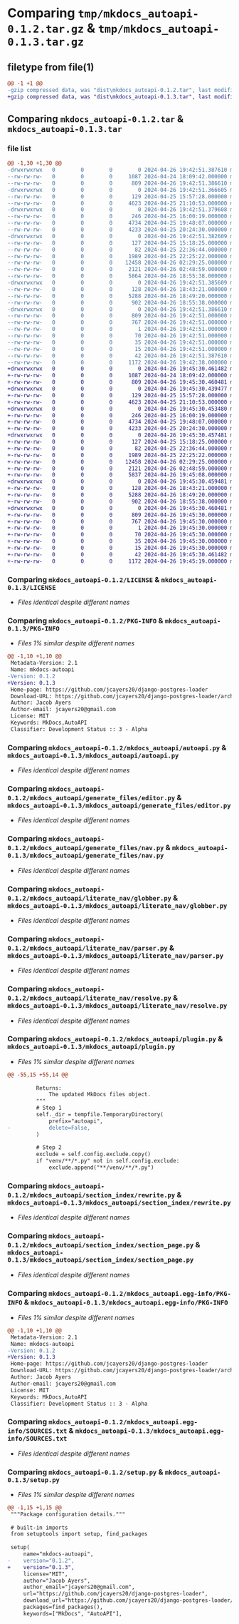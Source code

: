 # Comparing `tmp/mkdocs_autoapi-0.1.2.tar.gz` & `tmp/mkdocs_autoapi-0.1.3.tar.gz`

## filetype from file(1)

```diff
@@ -1 +1 @@
-gzip compressed data, was "dist\mkdocs_autoapi-0.1.2.tar", last modified: Fri Apr 26 19:42:51 2024, max compression
+gzip compressed data, was "dist\mkdocs_autoapi-0.1.3.tar", last modified: Fri Apr 26 19:45:30 2024, max compression
```

## Comparing `mkdocs_autoapi-0.1.2.tar` & `mkdocs_autoapi-0.1.3.tar`

### file list

```diff
@@ -1,30 +1,30 @@
-drwxrwxrwx   0        0        0        0 2024-04-26 19:42:51.387610 mkdocs_autoapi-0.1.2/
--rw-rw-rw-   0        0        0     1087 2024-04-24 18:09:42.000000 mkdocs_autoapi-0.1.2/LICENSE
--rw-rw-rw-   0        0        0      809 2024-04-26 19:42:51.386610 mkdocs_autoapi-0.1.2/PKG-INFO
-drwxrwxrwx   0        0        0        0 2024-04-26 19:42:51.366605 mkdocs_autoapi-0.1.2/mkdocs_autoapi/
--rw-rw-rw-   0        0        0      129 2024-04-25 15:57:28.000000 mkdocs_autoapi-0.1.2/mkdocs_autoapi/__init__.py
--rw-rw-rw-   0        0        0     4623 2024-04-25 21:10:53.000000 mkdocs_autoapi-0.1.2/mkdocs_autoapi/autoapi.py
-drwxrwxrwx   0        0        0        0 2024-04-26 19:42:51.379608 mkdocs_autoapi-0.1.2/mkdocs_autoapi/generate_files/
--rw-rw-rw-   0        0        0      246 2024-04-25 16:00:19.000000 mkdocs_autoapi-0.1.2/mkdocs_autoapi/generate_files/__init__.py
--rw-rw-rw-   0        0        0     4734 2024-04-25 19:48:07.000000 mkdocs_autoapi-0.1.2/mkdocs_autoapi/generate_files/editor.py
--rw-rw-rw-   0        0        0     4233 2024-04-25 20:24:30.000000 mkdocs_autoapi-0.1.2/mkdocs_autoapi/generate_files/nav.py
-drwxrwxrwx   0        0        0        0 2024-04-26 19:42:51.382609 mkdocs_autoapi-0.1.2/mkdocs_autoapi/literate_nav/
--rw-rw-rw-   0        0        0      127 2024-04-25 15:18:25.000000 mkdocs_autoapi-0.1.2/mkdocs_autoapi/literate_nav/__init__.py
--rw-rw-rw-   0        0        0       82 2024-04-25 22:36:44.000000 mkdocs_autoapi-0.1.2/mkdocs_autoapi/literate_nav/exceptions.py
--rw-rw-rw-   0        0        0     1989 2024-04-25 22:25:22.000000 mkdocs_autoapi-0.1.2/mkdocs_autoapi/literate_nav/globber.py
--rw-rw-rw-   0        0        0    12458 2024-04-26 02:29:25.000000 mkdocs_autoapi-0.1.2/mkdocs_autoapi/literate_nav/parser.py
--rw-rw-rw-   0        0        0     2121 2024-04-26 02:48:59.000000 mkdocs_autoapi-0.1.2/mkdocs_autoapi/literate_nav/resolve.py
--rw-rw-rw-   0        0        0     5864 2024-04-26 18:55:38.000000 mkdocs_autoapi-0.1.2/mkdocs_autoapi/plugin.py
-drwxrwxrwx   0        0        0        0 2024-04-26 19:42:51.385609 mkdocs_autoapi-0.1.2/mkdocs_autoapi/section_index/
--rw-rw-rw-   0        0        0      128 2024-04-26 18:43:21.000000 mkdocs_autoapi-0.1.2/mkdocs_autoapi/section_index/__init__.py
--rw-rw-rw-   0        0        0     5288 2024-04-26 18:49:20.000000 mkdocs_autoapi-0.1.2/mkdocs_autoapi/section_index/rewrite.py
--rw-rw-rw-   0        0        0      902 2024-04-26 18:55:38.000000 mkdocs_autoapi-0.1.2/mkdocs_autoapi/section_index/section_page.py
-drwxrwxrwx   0        0        0        0 2024-04-26 19:42:51.386610 mkdocs_autoapi-0.1.2/mkdocs_autoapi.egg-info/
--rw-rw-rw-   0        0        0      809 2024-04-26 19:42:51.000000 mkdocs_autoapi-0.1.2/mkdocs_autoapi.egg-info/PKG-INFO
--rw-rw-rw-   0        0        0      767 2024-04-26 19:42:51.000000 mkdocs_autoapi-0.1.2/mkdocs_autoapi.egg-info/SOURCES.txt
--rw-rw-rw-   0        0        0        1 2024-04-26 19:42:51.000000 mkdocs_autoapi-0.1.2/mkdocs_autoapi.egg-info/dependency_links.txt
--rw-rw-rw-   0        0        0       70 2024-04-26 19:42:51.000000 mkdocs_autoapi-0.1.2/mkdocs_autoapi.egg-info/entry_points.txt
--rw-rw-rw-   0        0        0       35 2024-04-26 19:42:51.000000 mkdocs_autoapi-0.1.2/mkdocs_autoapi.egg-info/requires.txt
--rw-rw-rw-   0        0        0       15 2024-04-26 19:42:51.000000 mkdocs_autoapi-0.1.2/mkdocs_autoapi.egg-info/top_level.txt
--rw-rw-rw-   0        0        0       42 2024-04-26 19:42:51.387610 mkdocs_autoapi-0.1.2/setup.cfg
--rw-rw-rw-   0        0        0     1172 2024-04-26 19:42:38.000000 mkdocs_autoapi-0.1.2/setup.py
+drwxrwxrwx   0        0        0        0 2024-04-26 19:45:30.461482 mkdocs_autoapi-0.1.3/
+-rw-rw-rw-   0        0        0     1087 2024-04-24 18:09:42.000000 mkdocs_autoapi-0.1.3/LICENSE
+-rw-rw-rw-   0        0        0      809 2024-04-26 19:45:30.460481 mkdocs_autoapi-0.1.3/PKG-INFO
+drwxrwxrwx   0        0        0        0 2024-04-26 19:45:30.439477 mkdocs_autoapi-0.1.3/mkdocs_autoapi/
+-rw-rw-rw-   0        0        0      129 2024-04-25 15:57:28.000000 mkdocs_autoapi-0.1.3/mkdocs_autoapi/__init__.py
+-rw-rw-rw-   0        0        0     4623 2024-04-25 21:10:53.000000 mkdocs_autoapi-0.1.3/mkdocs_autoapi/autoapi.py
+drwxrwxrwx   0        0        0        0 2024-04-26 19:45:30.453480 mkdocs_autoapi-0.1.3/mkdocs_autoapi/generate_files/
+-rw-rw-rw-   0        0        0      246 2024-04-25 16:00:19.000000 mkdocs_autoapi-0.1.3/mkdocs_autoapi/generate_files/__init__.py
+-rw-rw-rw-   0        0        0     4734 2024-04-25 19:48:07.000000 mkdocs_autoapi-0.1.3/mkdocs_autoapi/generate_files/editor.py
+-rw-rw-rw-   0        0        0     4233 2024-04-25 20:24:30.000000 mkdocs_autoapi-0.1.3/mkdocs_autoapi/generate_files/nav.py
+drwxrwxrwx   0        0        0        0 2024-04-26 19:45:30.457481 mkdocs_autoapi-0.1.3/mkdocs_autoapi/literate_nav/
+-rw-rw-rw-   0        0        0      127 2024-04-25 15:18:25.000000 mkdocs_autoapi-0.1.3/mkdocs_autoapi/literate_nav/__init__.py
+-rw-rw-rw-   0        0        0       82 2024-04-25 22:36:44.000000 mkdocs_autoapi-0.1.3/mkdocs_autoapi/literate_nav/exceptions.py
+-rw-rw-rw-   0        0        0     1989 2024-04-25 22:25:22.000000 mkdocs_autoapi-0.1.3/mkdocs_autoapi/literate_nav/globber.py
+-rw-rw-rw-   0        0        0    12458 2024-04-26 02:29:25.000000 mkdocs_autoapi-0.1.3/mkdocs_autoapi/literate_nav/parser.py
+-rw-rw-rw-   0        0        0     2121 2024-04-26 02:48:59.000000 mkdocs_autoapi-0.1.3/mkdocs_autoapi/literate_nav/resolve.py
+-rw-rw-rw-   0        0        0     5837 2024-04-26 19:45:08.000000 mkdocs_autoapi-0.1.3/mkdocs_autoapi/plugin.py
+drwxrwxrwx   0        0        0        0 2024-04-26 19:45:30.459481 mkdocs_autoapi-0.1.3/mkdocs_autoapi/section_index/
+-rw-rw-rw-   0        0        0      128 2024-04-26 18:43:21.000000 mkdocs_autoapi-0.1.3/mkdocs_autoapi/section_index/__init__.py
+-rw-rw-rw-   0        0        0     5288 2024-04-26 18:49:20.000000 mkdocs_autoapi-0.1.3/mkdocs_autoapi/section_index/rewrite.py
+-rw-rw-rw-   0        0        0      902 2024-04-26 18:55:38.000000 mkdocs_autoapi-0.1.3/mkdocs_autoapi/section_index/section_page.py
+drwxrwxrwx   0        0        0        0 2024-04-26 19:45:30.460481 mkdocs_autoapi-0.1.3/mkdocs_autoapi.egg-info/
+-rw-rw-rw-   0        0        0      809 2024-04-26 19:45:30.000000 mkdocs_autoapi-0.1.3/mkdocs_autoapi.egg-info/PKG-INFO
+-rw-rw-rw-   0        0        0      767 2024-04-26 19:45:30.000000 mkdocs_autoapi-0.1.3/mkdocs_autoapi.egg-info/SOURCES.txt
+-rw-rw-rw-   0        0        0        1 2024-04-26 19:45:30.000000 mkdocs_autoapi-0.1.3/mkdocs_autoapi.egg-info/dependency_links.txt
+-rw-rw-rw-   0        0        0       70 2024-04-26 19:45:30.000000 mkdocs_autoapi-0.1.3/mkdocs_autoapi.egg-info/entry_points.txt
+-rw-rw-rw-   0        0        0       35 2024-04-26 19:45:30.000000 mkdocs_autoapi-0.1.3/mkdocs_autoapi.egg-info/requires.txt
+-rw-rw-rw-   0        0        0       15 2024-04-26 19:45:30.000000 mkdocs_autoapi-0.1.3/mkdocs_autoapi.egg-info/top_level.txt
+-rw-rw-rw-   0        0        0       42 2024-04-26 19:45:30.461482 mkdocs_autoapi-0.1.3/setup.cfg
+-rw-rw-rw-   0        0        0     1172 2024-04-26 19:45:19.000000 mkdocs_autoapi-0.1.3/setup.py
```

### Comparing `mkdocs_autoapi-0.1.2/LICENSE` & `mkdocs_autoapi-0.1.3/LICENSE`

 * *Files identical despite different names*

### Comparing `mkdocs_autoapi-0.1.2/PKG-INFO` & `mkdocs_autoapi-0.1.3/PKG-INFO`

 * *Files 1% similar despite different names*

```diff
@@ -1,10 +1,10 @@
 Metadata-Version: 2.1
 Name: mkdocs-autoapi
-Version: 0.1.2
+Version: 0.1.3
 Home-page: https://github.com/jcayers20/django-postgres-loader
 Download-URL: https://github.com/jcayers20/django-postgres-loader/archive/refs/tags/0.1.2.tar.gz
 Author: Jacob Ayers
 Author-email: jcayers20@gmail.com
 License: MIT
 Keywords: MkDocs,AutoAPI
 Classifier: Development Status :: 3 - Alpha
```

### Comparing `mkdocs_autoapi-0.1.2/mkdocs_autoapi/autoapi.py` & `mkdocs_autoapi-0.1.3/mkdocs_autoapi/autoapi.py`

 * *Files identical despite different names*

### Comparing `mkdocs_autoapi-0.1.2/mkdocs_autoapi/generate_files/editor.py` & `mkdocs_autoapi-0.1.3/mkdocs_autoapi/generate_files/editor.py`

 * *Files identical despite different names*

### Comparing `mkdocs_autoapi-0.1.2/mkdocs_autoapi/generate_files/nav.py` & `mkdocs_autoapi-0.1.3/mkdocs_autoapi/generate_files/nav.py`

 * *Files identical despite different names*

### Comparing `mkdocs_autoapi-0.1.2/mkdocs_autoapi/literate_nav/globber.py` & `mkdocs_autoapi-0.1.3/mkdocs_autoapi/literate_nav/globber.py`

 * *Files identical despite different names*

### Comparing `mkdocs_autoapi-0.1.2/mkdocs_autoapi/literate_nav/parser.py` & `mkdocs_autoapi-0.1.3/mkdocs_autoapi/literate_nav/parser.py`

 * *Files identical despite different names*

### Comparing `mkdocs_autoapi-0.1.2/mkdocs_autoapi/literate_nav/resolve.py` & `mkdocs_autoapi-0.1.3/mkdocs_autoapi/literate_nav/resolve.py`

 * *Files identical despite different names*

### Comparing `mkdocs_autoapi-0.1.2/mkdocs_autoapi/plugin.py` & `mkdocs_autoapi-0.1.3/mkdocs_autoapi/plugin.py`

 * *Files 1% similar despite different names*

```diff
@@ -55,15 +55,14 @@
 
         Returns:
             The updated MkDocs files object.
         """
         # Step 1
         self._dir = tempfile.TemporaryDirectory(
             prefix="autoapi",
-            delete=False,
         )
 
         # Step 2
         exclude = self.config.exclude.copy()
         if "venv/**/*.py" not in self.config.exclude:
             exclude.append("**/venv/**/*.py")
```

### Comparing `mkdocs_autoapi-0.1.2/mkdocs_autoapi/section_index/rewrite.py` & `mkdocs_autoapi-0.1.3/mkdocs_autoapi/section_index/rewrite.py`

 * *Files identical despite different names*

### Comparing `mkdocs_autoapi-0.1.2/mkdocs_autoapi/section_index/section_page.py` & `mkdocs_autoapi-0.1.3/mkdocs_autoapi/section_index/section_page.py`

 * *Files identical despite different names*

### Comparing `mkdocs_autoapi-0.1.2/mkdocs_autoapi.egg-info/PKG-INFO` & `mkdocs_autoapi-0.1.3/mkdocs_autoapi.egg-info/PKG-INFO`

 * *Files 1% similar despite different names*

```diff
@@ -1,10 +1,10 @@
 Metadata-Version: 2.1
 Name: mkdocs-autoapi
-Version: 0.1.2
+Version: 0.1.3
 Home-page: https://github.com/jcayers20/django-postgres-loader
 Download-URL: https://github.com/jcayers20/django-postgres-loader/archive/refs/tags/0.1.2.tar.gz
 Author: Jacob Ayers
 Author-email: jcayers20@gmail.com
 License: MIT
 Keywords: MkDocs,AutoAPI
 Classifier: Development Status :: 3 - Alpha
```

### Comparing `mkdocs_autoapi-0.1.2/mkdocs_autoapi.egg-info/SOURCES.txt` & `mkdocs_autoapi-0.1.3/mkdocs_autoapi.egg-info/SOURCES.txt`

 * *Files identical despite different names*

### Comparing `mkdocs_autoapi-0.1.2/setup.py` & `mkdocs_autoapi-0.1.3/setup.py`

 * *Files 1% similar despite different names*

```diff
@@ -1,15 +1,15 @@
 """Package configuration details."""
 
 # built-in imports
 from setuptools import setup, find_packages
 
 setup(
     name="mkdocs-autoapi",
-    version="0.1.2",
+    version="0.1.3",
     license="MIT",
     author="Jacob Ayers",
     author_email="jcayers20@gmail.com",
     url="https://github.com/jcayers20/django-postgres-loader",
     download_url="https://github.com/jcayers20/django-postgres-loader/archive/refs/tags/0.1.2.tar.gz",
     packages=find_packages(),
     keywords=["MkDocs", "AutoAPI"],
```

